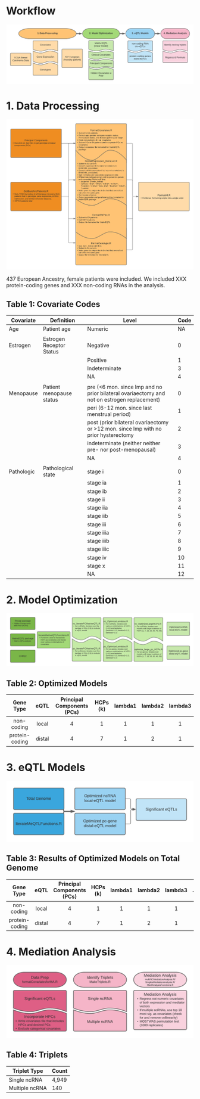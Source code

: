 # Workflow
![Workflow](0.workflow.png)

# 1. Data Processing
![DP](1.DataProcessingStep.png)

437 European Ancestry, female patients were included. We included XXX protein-coding genes and XXX non-coding RNAs in the analysis. 
## Table 1: Covariate Codes
| Covariate  | Definition               | Level                                                                                       | Code |
|------------|--------------------------|---------------------------------------------------------------------------------------------|------|
| Age        | Patient age              | Numeric                                                                                     | NA   |
|            |                          |                                                                                             |      |
| Estrogen   | Estrogen Receptor Status | Negative                                                                                    | 0    |
|            |                          | Positive                                                                                    | 1    |
|            |                          | Indeterminate                                                                               | 3    |
|            |                          | NA                                                                                          | 4    |
|            |                          |                                                                                             |      |
| Menopause  | Patient menopause status | pre (<6 mon. since lmp and no prior bilateral ovariaectomy and not on estrogen replacement) | 0    |
|            |                          | peri (6-12 mon. since last menstrual period)                                                | 1    |
|            |                          | post (prior bilateral ovariaectomy or >12 mon. since lmp with no prior hysterectomy         | 2    |
|            |                          | indeterminate (neither neither pre- nor post-menopausal)                                    | 3    |
|            |                          | NA                                                                                          | 4    |
|            |                          |                                                                                             |      |
| Pathologic | Pathological state       | stage i                                                                                     | 0    |
|            |                          | stage ia                                                                                    | 1    |
|            |                          | stage ib                                                                                    | 2    |
|            |                          | stage ii                                                                                    | 3    |
|            |                          | stage iia                                                                                   | 4    |
|            |                          | stage iib                                                                                   | 5    |
|            |                          | stage iii                                                                                   | 6    |
|            |                          | stage iiia                                                                                  | 7    |
|            |                          | stage iiib                                                                                  | 8    |
|            |                          | stage iiic                                                                                  | 9    |
|            |                          | stage iv                                                                                    | 10   |
|            |                          | stage x                                                                                     | 11   |
|            |                          | NA                                                                                          | 12   |

# 2. Model Optimization
![MO](2.ModelOpt.png)

## Table 2: Optimized Models
| Gene Type | eQTL | Principal Components (PCs) | HCPs (k) | lambda1 | lambda2 | lambda3 |
| :---: | :---: | :---: | :---: | :---: | :---: | :---: |
|non-coding | local | 4 | 1 | 1 | 1 | 1 |
| protein-coding | distal | 4 | 7 | 1 | 2 | 1 |

# 3. eQTL Models
![eQTL](3.eQTLModels.png)

## Table 3: Results of Optimized Models on Total Genome
| Gene Type | eQTL | Principal Components (PCs) | HCPs (k) | lambda1 | lambda2 | lambda3 | p-value Threshold | # significant |
| :---: | :---: | :---: | :---: | :---: | :---: | :---: | :---: | :---: |
|non-coding | local | 4 | 1 | 1 | 1 | 1 | 1e-6 | 1,298 |
| protein-coding | distal | 4 | 7 | 1 | 2 | 1 | 1e-6 | 3,719,308 |

# 4. Mediation Analysis
![MA](4.MedAn.png)

## Table 4: Triplets
| Triplet Type   | Count |
|----------------|-------|
| Single ncRNA   | 4,949 |
| Multiple ncRNA | 140   |

